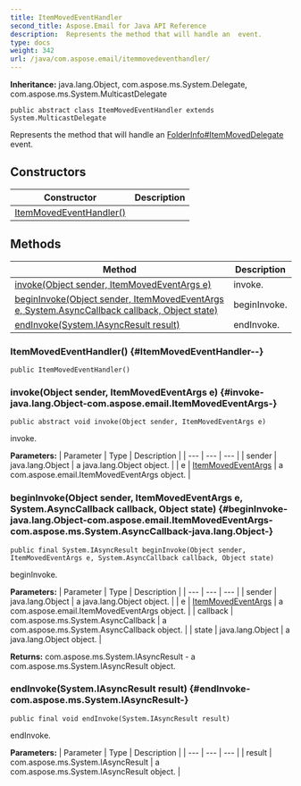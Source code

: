 ```yaml
---
title: ItemMovedEventHandler
second_title: Aspose.Email for Java API Reference
description:  Represents the method that will handle an  event.
type: docs
weight: 342
url: /java/com.aspose.email/itemmovedeventhandler/
---
```

**Inheritance:**
java.lang.Object, com.aspose.ms.System.Delegate, com.aspose.ms.System.MulticastDelegate
```
public abstract class ItemMovedEventHandler extends System.MulticastDelegate
```

Represents the method that will handle an [FolderInfo\#ItemMovedDelegate](../../com.aspose.email/folderinfo\#ItemMovedDelegate) event.
## Constructors

| Constructor | Description |
| --- | --- |
| [ItemMovedEventHandler()](#ItemMovedEventHandler--) |  |
## Methods

| Method | Description |
| --- | --- |
| [invoke(Object sender, ItemMovedEventArgs e)](#invoke-java.lang.Object-com.aspose.email.ItemMovedEventArgs-) | invoke. |
| [beginInvoke(Object sender, ItemMovedEventArgs e, System.AsyncCallback callback, Object state)](#beginInvoke-java.lang.Object-com.aspose.email.ItemMovedEventArgs-com.aspose.ms.System.AsyncCallback-java.lang.Object-) | beginInvoke. |
| [endInvoke(System.IAsyncResult result)](#endInvoke-com.aspose.ms.System.IAsyncResult-) | endInvoke. |
### ItemMovedEventHandler() {#ItemMovedEventHandler--}
```
public ItemMovedEventHandler()
```


### invoke(Object sender, ItemMovedEventArgs e) {#invoke-java.lang.Object-com.aspose.email.ItemMovedEventArgs-}
```
public abstract void invoke(Object sender, ItemMovedEventArgs e)
```


invoke.

**Parameters:**
| Parameter | Type | Description |
| --- | --- | --- |
| sender | java.lang.Object | a java.lang.Object object. |
| e | [ItemMovedEventArgs](../../com.aspose.email/itemmovedeventargs) | a com.aspose.email.ItemMovedEventArgs object. |

### beginInvoke(Object sender, ItemMovedEventArgs e, System.AsyncCallback callback, Object state) {#beginInvoke-java.lang.Object-com.aspose.email.ItemMovedEventArgs-com.aspose.ms.System.AsyncCallback-java.lang.Object-}
```
public final System.IAsyncResult beginInvoke(Object sender, ItemMovedEventArgs e, System.AsyncCallback callback, Object state)
```


beginInvoke.

**Parameters:**
| Parameter | Type | Description |
| --- | --- | --- |
| sender | java.lang.Object | a java.lang.Object object. |
| e | [ItemMovedEventArgs](../../com.aspose.email/itemmovedeventargs) | a com.aspose.email.ItemMovedEventArgs object. |
| callback | com.aspose.ms.System.AsyncCallback | a com.aspose.ms.System.AsyncCallback object. |
| state | java.lang.Object | a java.lang.Object object. |

**Returns:**
com.aspose.ms.System.IAsyncResult - a com.aspose.ms.System.IAsyncResult object.
### endInvoke(System.IAsyncResult result) {#endInvoke-com.aspose.ms.System.IAsyncResult-}
```
public final void endInvoke(System.IAsyncResult result)
```


endInvoke.

**Parameters:**
| Parameter | Type | Description |
| --- | --- | --- |
| result | com.aspose.ms.System.IAsyncResult | a com.aspose.ms.System.IAsyncResult object. |

